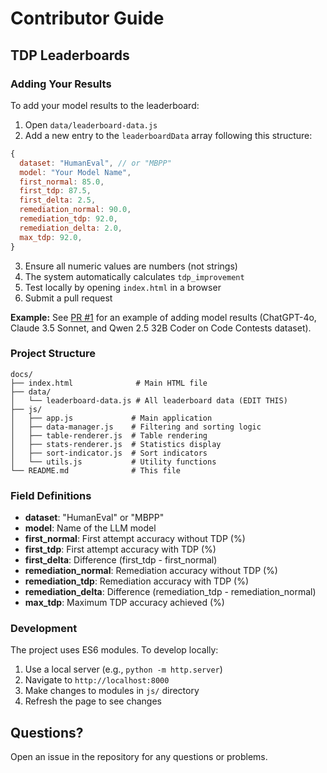 # Contributor Guide

## TDP Leaderboards

### Adding Your Results

To add your model results to the leaderboard:

1. Open `data/leaderboard-data.js`
2. Add a new entry to the `leaderboardData` array following this structure:

```javascript
{
  dataset: "HumanEval", // or "MBPP"
  model: "Your Model Name",
  first_normal: 85.0,
  first_tdp: 87.5,
  first_delta: 2.5,
  remediation_normal: 90.0,
  remediation_tdp: 92.0,
  remediation_delta: 2.0,
  max_tdp: 92.0,
}
```

3. Ensure all numeric values are numbers (not strings)
4. The system automatically calculates `tdp_improvement`
5. Test locally by opening `index.html` in a browser
6. Submit a pull request

**Example:** See [PR #1](https://github.com/madnanrizqu/model-agnostic-empirical-evaluation-of-test-driven-prompt-engineering/pull/1) for an example of adding model results (ChatGPT-4o, Claude 3.5 Sonnet, and Qwen 2.5 32B Coder on Code Contests dataset).

### Project Structure

```text
docs/
├── index.html              # Main HTML file
├── data/
│   └── leaderboard-data.js # All leaderboard data (EDIT THIS)
├── js/
│   ├── app.js             # Main application
│   ├── data-manager.js    # Filtering and sorting logic
│   ├── table-renderer.js  # Table rendering
│   ├── stats-renderer.js  # Statistics display
│   ├── sort-indicator.js  # Sort indicators
│   └── utils.js           # Utility functions
└── README.md              # This file
```

### Field Definitions

- **dataset**: "HumanEval" or "MBPP"
- **model**: Name of the LLM model
- **first_normal**: First attempt accuracy without TDP (%)
- **first_tdp**: First attempt accuracy with TDP (%)
- **first_delta**: Difference (first_tdp - first_normal)
- **remediation_normal**: Remediation accuracy without TDP (%)
- **remediation_tdp**: Remediation accuracy with TDP (%)
- **remediation_delta**: Difference (remediation_tdp - remediation_normal)
- **max_tdp**: Maximum TDP accuracy achieved (%)

### Development

The project uses ES6 modules. To develop locally:

1. Use a local server (e.g., `python -m http.server`)
2. Navigate to `http://localhost:8000`
3. Make changes to modules in `js/` directory
4. Refresh the page to see changes

## Questions?

Open an issue in the repository for any questions or problems.
